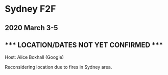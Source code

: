 # Sydney F2F
## 2020 March 3-5
## *** LOCATION/DATES NOT YET CONFIRMED ***

Host: Alice Boxhall (Google)

Reconsidering location due to fires in Sydney area.
